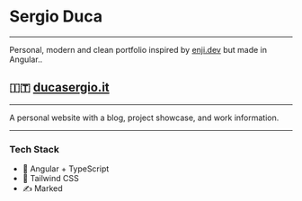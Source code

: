 # Sergio Duca

---

Personal, modern and clean portfolio inspired by [enji.dev](https://github.com/enjidev/enji.dev) but made in Angular..

## 🇮🇹 [ducasergio.it](https://www.ducasergio.it/)

---

A personal website with a blog, project showcase, and work information.

---

### Tech Stack

- 🚀 Angular + TypeScript
- 🍃 Tailwind CSS
- ✍ Marked
